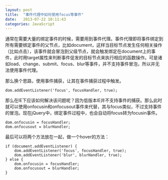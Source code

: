```yaml
---
layout: post
title:  "事件代理中如何使用focus等事件"
date:   2013-07-22 10:11:43
categories: JavaScript
---
```

通常在需要大量的绑定事件的时候，需要用到事件代理。事件代理即将事件绑定到所有需要绑定事件的父节点，比如document，这样当目标节点发生任何相关操作（比如点击），该事件就会冒泡到父级节点，就会触发绑定在document上的事件，此时用target属性来判断事件促发的目标节点来执行相应的函数操作。可是诸如load、change、submit、focus、blur等事件，并不支持事件冒泡，所以并无法使用事件代理。

那么换个思路，使用事件捕获，让其在事件捕获过程中触发。

    dom.addEventListener('focus', focusHandler, true);

那么在IE下应该如何解决该问题呢？因为低版本IE并不支持事件的捕获。那么此时就可以使用onfocusin和onfocusout事件来代替，其与focus类似，不过支持事件的冒泡。现在jQuery中，绑定事件过程中，也会自动将focus转为focusin事件。

    dom.onfocusin = focusHandler;  
    dom.onfocusout = blurHandler;

最后可以将两个方法放在一起，做一个hover的方法：

    if (document.addEventListener) {  
        dom.addEventListener('focus', focusHandler, true);
        dom.addEventListener('blur', blurHandler, true);
    } else {
        dom.onfocusin = focusHandler;
        dom.onfocusout = blurHandler;
    }
